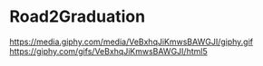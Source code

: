 # Road2Graduation

https://media.giphy.com/media/VeBxhqJiKmwsBAWGJI/giphy.gif
https://giphy.com/gifs/VeBxhqJiKmwsBAWGJI/html5
